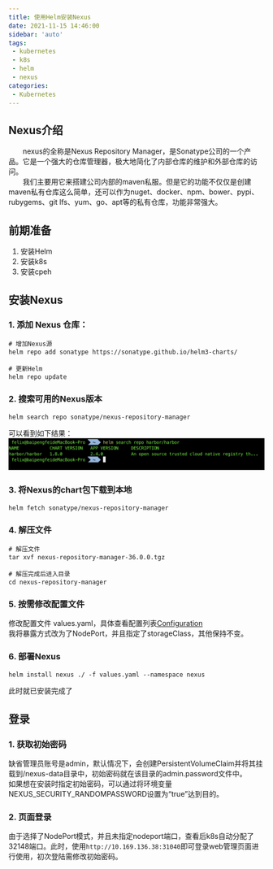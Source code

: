 ```yaml
---
title: 使用Helm安装Nexus
date: 2021-11-15 14:46:00
sidebar: 'auto'
tags:
 - kubernetes
 - k8s
 - helm
 - nexus
categories:
 - Kubernetes
---
```


## Nexus介绍
&emsp;&emsp;nexus的全称是Nexus Repository Manager，是Sonatype公司的一个产品。它是一个强大的仓库管理器，极大地简化了内部仓库的维护和外部仓库的访问。  
&emsp;&emsp;我们主要用它来搭建公司内部的maven私服。但是它的功能不仅仅是创建maven私有仓库这么简单，还可以作为nuget、docker、npm、bower、pypi、rubygems、git lfs、yum、go、apt等的私有仓库，功能非常强大。

## 前期准备
1. 安装Helm
2. 安装k8s
3. 安装cpeh

## 安装Nexus
### 1. 添加 Nexus 仓库：
``` shell
# 增加Nexus源
helm repo add sonatype https://sonatype.github.io/helm3-charts/

# 更新Helm
helm repo update
```

### 2. 搜索可用的Nexus版本
``` shell
helm search repo sonatype/nexus-repository-manager
```
可以看到如下结果：  
![文件截图](/img/blogs/2021/11/helm-search-harbor.png)

### 3. 将Nexus的chart包下载到本地
``` shell
helm fetch sonatype/nexus-repository-manager
```

### 4. 解压文件
``` shell
# 解压文件
tar xvf nexus-repository-manager-36.0.0.tgz

# 解压完成后进入目录
cd nexus-repository-manager
```

### 5. 按需修改配置文件  
修改配置文件 values.yaml，具体查看配置列表[Configuration](https://artifacthub.io/packages/helm/sonatype/nexus-repository-manager)  
我将暴露方式改为了NodePort，并且指定了storageClass，其他保持不变。

### 6. 部署Nexus
``` shell
helm install nexus ./ -f values.yaml --namespace nexus
```
此时就已安装完成了

## 登录
### 1. 获取初始密码
缺省管理员账号是admin，默认情况下，会创建PersistentVolumeClaim并将其挂载到/nexus-data目录中，初始密码就在该目录的admin.password文件中。  
如果想在安装时指定初始密码，可以通过将环境变量NEXUS_SECURITY_RANDOMPASSWORD设置为“true”达到目的。

### 2. 页面登录
由于选择了NodePort模式，并且未指定nodeport端口，查看后k8s自动分配了32148端口。此时，使用`http://10.169.136.38:31040`即可登录web管理页面进行使用，初次登陆需修改初始密码。